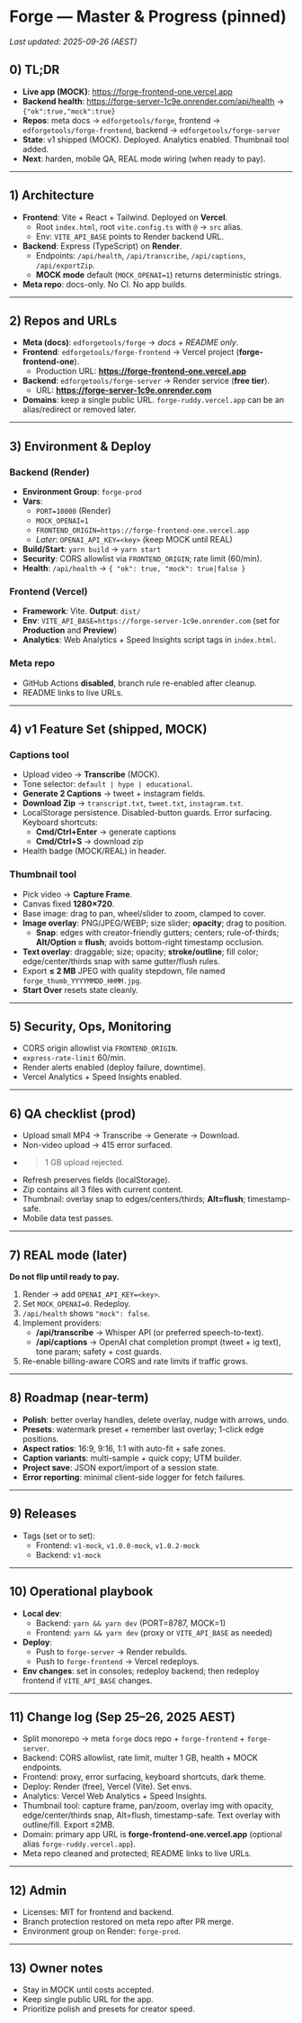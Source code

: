 # Forge — Master & Progress (pinned)  
_Last updated: 2025-09-26 (AEST)_

## 0) TL;DR
- **Live app (MOCK)**: https://forge-frontend-one.vercel.app  
- **Backend health**: https://forge-server-1c9e.onrender.com/api/health → `{"ok":true,"mock":true}`  
- **Repos**: meta docs → `edforgetools/forge`, frontend → `edforgetools/forge-frontend`, backend → `edforgetools/forge-server`  
- **State**: v1 shipped (MOCK). Deployed. Analytics enabled. Thumbnail tool added.
- **Next**: harden, mobile QA, REAL mode wiring (when ready to pay).

---

## 1) Architecture
- **Frontend**: Vite + React + Tailwind. Deployed on **Vercel**.  
  - Root `index.html`, root `vite.config.ts` with `@` → `src` alias.  
  - Env: `VITE_API_BASE` points to Render backend URL.
- **Backend**: Express (TypeScript) on **Render**.  
  - Endpoints: `/api/health`, `/api/transcribe`, `/api/captions`, `/api/exportZip`.  
  - **MOCK mode** default (`MOCK_OPENAI=1`) returns deterministic strings.
- **Meta repo**: docs-only. No CI. No app builds.

---

## 2) Repos and URLs
- **Meta (docs)**: `edforgetools/forge` → _docs + README only_.  
- **Frontend**: `edforgetools/forge-frontend` → Vercel project (**forge-frontend-one**).  
  - Production URL: **https://forge-frontend-one.vercel.app**
- **Backend**: `edforgetools/forge-server` → Render service (**free tier**).  
  - URL: **https://forge-server-1c9e.onrender.com**
- **Domains**: keep a single public URL. `forge-ruddy.vercel.app` can be an alias/redirect or removed later.

---

## 3) Environment & Deploy
### Backend (Render)
- **Environment Group**: `forge-prod`  
- **Vars**:  
  - `PORT=10000` (Render)  
  - `MOCK_OPENAI=1`  
  - `FRONTEND_ORIGIN=https://forge-frontend-one.vercel.app`  
  - _Later_: `OPENAI_API_KEY=<key>` (keep MOCK until REAL)  
- **Build/Start**: `yarn build` → `yarn start`  
- **Security**: CORS allowlist via `FRONTEND_ORIGIN`; rate limit (60/min).  
- **Health**: `/api/health` → `{ "ok": true, "mock": true|false }`

### Frontend (Vercel)
- **Framework**: Vite. **Output**: `dist/`  
- **Env**: `VITE_API_BASE=https://forge-server-1c9e.onrender.com` (set for **Production** and **Preview**)  
- **Analytics**: Web Analytics + Speed Insights script tags in `index.html`.

### Meta repo
- GitHub Actions **disabled**, branch rule re-enabled after cleanup.
- README links to live URLs.

---

## 4) v1 Feature Set (shipped, MOCK)
### Captions tool
- Upload video → **Transcribe** (MOCK).  
- Tone selector: `default | hype | educational`.  
- **Generate 2 Captions** → tweet + instagram fields.  
- **Download Zip** → `transcript.txt`, `tweet.txt`, `instagram.txt`.  
- LocalStorage persistence. Disabled-button guards. Error surfacing. Keyboard shortcuts:  
  - **Cmd/Ctrl+Enter** → generate captions  
  - **Cmd/Ctrl+S** → download zip  
- Health badge (MOCK/REAL) in header.

### Thumbnail tool
- Pick video → **Capture Frame**.  
- Canvas fixed **1280×720**.  
- Base image: drag to pan, wheel/slider to zoom, clamped to cover.  
- **Image overlay**: PNG/JPEG/WEBP; size slider; **opacity**; drag to position.  
  - **Snap**: edges with creator-friendly gutters; centers; rule-of-thirds; **Alt/Option = flush**; avoids bottom-right timestamp occlusion.  
- **Text overlay**: draggable; size; opacity; **stroke/outline**; fill color; edge/center/thirds snap with same gutter/flush rules.  
- Export **≤ 2 MB** JPEG with quality stepdown, file named `forge_thumb_YYYYMMDD_HHMM.jpg`.  
- **Start Over** resets state cleanly.

---

## 5) Security, Ops, Monitoring
- CORS origin allowlist via `FRONTEND_ORIGIN`.  
- `express-rate-limit` 60/min.  
- Render alerts enabled (deploy failure, downtime).  
- Vercel Analytics + Speed Insights enabled.

---

## 6) QA checklist (prod)
- Upload small MP4 → Transcribe → Generate → Download.  
- Non-video upload → 415 error surfaced.  
- >1 GB upload rejected.  
- Refresh preserves fields (localStorage).  
- Zip contains all 3 files with current content.  
- Thumbnail: overlay snap to edges/centers/thirds; **Alt=flush**; timestamp-safe.  
- Mobile data test passes.

---

## 7) REAL mode (later)
**Do not flip until ready to pay.**
1. Render → add `OPENAI_API_KEY=<key>`.  
2. Set `MOCK_OPENAI=0`. Redeploy.  
3. `/api/health` shows `"mock": false`.  
4. Implement providers:
   - **/api/transcribe** → Whisper API (or preferred speech-to-text).  
   - **/api/captions** → OpenAI chat completion prompt (tweet + ig text), tone param; safety + cost guards.  
5. Re-enable billing-aware CORS and rate limits if traffic grows.

---

## 8) Roadmap (near-term)
- **Polish**: better overlay handles, delete overlay, nudge with arrows, undo.  
- **Presets**: watermark preset + remember last overlay; 1-click edge positions.  
- **Aspect ratios**: 16:9, 9:16, 1:1 with auto-fit + safe zones.  
- **Caption variants**: multi-sample + quick copy; UTM builder.  
- **Project save**: JSON export/import of a session state.  
- **Error reporting**: minimal client-side logger for fetch failures.

---

## 9) Releases
- Tags (set or to set):  
  - Frontend: `v1-mock`, `v1.0.0-mock`, `v1.0.2-mock`  
  - Backend: `v1-mock`

---

## 10) Operational playbook
- **Local dev**:  
  - Backend: `yarn && yarn dev` (PORT=8787, MOCK=1)  
  - Frontend: `yarn && yarn dev` (proxy or `VITE_API_BASE` as needed)
- **Deploy**:  
  - Push to `forge-server` → Render rebuilds.  
  - Push to `forge-frontend` → Vercel redeploys.  
- **Env changes**: set in consoles; redeploy backend; then redeploy frontend if `VITE_API_BASE` changes.

---

## 11) Change log (Sep 25–26, 2025 AEST)
- Split monorepo → meta `forge` docs repo + `forge-frontend` + `forge-server`.  
- Backend: CORS allowlist, rate limit, multer 1 GB, health + MOCK endpoints.  
- Frontend: proxy, error surfacing, keyboard shortcuts, dark theme.  
- Deploy: Render (free), Vercel (Vite). Set envs.  
- Analytics: Vercel Web Analytics + Speed Insights.  
- Thumbnail tool: capture frame, pan/zoom, overlay img with opacity, edge/center/thirds snap, Alt=flush, timestamp-safe. Text overlay with outline/fill. Export ≤2MB.  
- Domain: primary app URL is **forge-frontend-one.vercel.app** (optional alias `forge-ruddy.vercel.app`).  
- Meta repo cleaned and protected; README links to live URLs.

---

## 12) Admin
- Licenses: MIT for frontend and backend.  
- Branch protection restored on meta repo after PR merge.
- Environment group on Render: `forge-prod`.

---

## 13) Owner notes
- Stay in MOCK until costs accepted.  
- Keep single public URL for the app.  
- Prioritize polish and presets for creator speed.  
